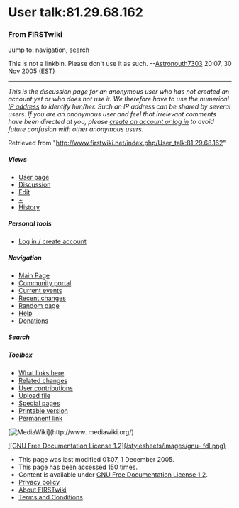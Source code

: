 # User talk:81.29.68.162

### From FIRSTwiki

Jump to: navigation, search

This is not a linkbin. Please don't use it as such.
--[Astronouth7303](/index.php/User:Astronouth7303 "User:Astronouth7303" )
20:07, 30 Nov 2005 (EST)

* * *

_This is the discussion page for an anonymous user who has not created an
account yet or who does not use it. We therefore have to use the numerical [IP
address](http://www.wikipedia.org/wiki/IP_address "wikipedia:IP_address" ) to
identify him/her. Such an IP address can be shared by several users. If you
are an anonymous user and feel that irrelevant comments have been directed at
you, please [create an account or log in](/index.php/Special:Userlogin
"Special:Userlogin" ) to avoid future confusion with other anonymous users._

Retrieved from "<http://www.firstwiki.net/index.php/User_talk:81.29.68.162>"

##### Views

  * [User page](/index.php?title=User:81.29.68.162&action=edit)
  * [Discussion](/index.php/User_talk:81.29.68.162)
  * [Edit](/index.php?title=User_talk:81.29.68.162&action=edit)
  * [+](/index.php?title=User_talk:81.29.68.162&action=edit&section=new)
  * [History](/index.php?title=User_talk:81.29.68.162&action=history)

##### Personal tools

  * [Log in / create account](/index.php?title=Special:Userlogin&returnto=User_talk:81.29.68.162)

[](/index.php/Main_Page "Main Page" )

##### Navigation

  * [Main Page](/index.php/Main_Page)
  * [Community portal](/index.php/FIRSTwiki:Community_portal)
  * [Current events](/index.php/Current_events)
  * [Recent changes](/index.php/Special:Recentchanges)
  * [Random page](/index.php/Special:Random)
  * [Help](/index.php/Help:Contents)
  * [Donations](/index.php/FIRSTwiki:Site_support)

##### Search



##### Toolbox

  * [What links here](/index.php/Special:Whatlinkshere/User_talk:81.29.68.162)
  * [Related changes](/index.php/Special:Recentchangeslinked/User_talk:81.29.68.162)
  * [User contributions](/index.php/Special:Contributions/81.29.68.162)
  * [Upload file](/index.php/Special:Upload)
  * [Special pages](/index.php/Special:Specialpages)
  * [Printable version](/index.php?title=User_talk:81.29.68.162&printable=yes)
  * [Permanent link](/index.php?title=User_talk:81.29.68.162&oldid=40818)

[![MediaWiki](/skins/common/images/poweredby_mediawiki_88x31.png)](http://www.
mediawiki.org/)

[![GNU Free Documentation License 1.2](/stylesheets/images/gnu-
fdl.png)](http://www.gnu.org/copyleft/fdl.html)

  * This page was last modified 01:07, 1 December 2005.
  * This page has been accessed 150 times.
  * Content is available under [GNU Free Documentation License 1.2](http://www.gnu.org/copyleft/fdl.html "http://www.gnu.org/copyleft/fdl.html" ).
  * [Privacy policy](/index.php/FIRSTwiki:Privacy_policy "FIRSTwiki:Privacy policy" )
  * [About FIRSTwiki](/index.php/FIRSTwiki:About "FIRSTwiki:About" )
  * [Terms and Conditions](/index.php/FIRSTwiki:Terms_and_conditions "FIRSTwiki:Terms and conditions" )

